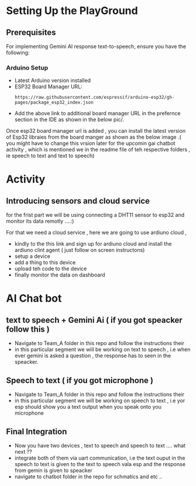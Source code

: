 
# Setting Up the PlayGround

## Prerequisites
For implementing Gemini AI response text-to-speech, ensure you have the following:

### Arduino Setup
- Latest Arduino version installed
- ESP32 Board Manager URL:
  ```
  https://raw.githubusercontent.com/espressif/arduino-esp32/gh-pages/package_esp32_index.json
  ```
- Add the above link to additional board manager URL in the prefernce section in the IDE as shown in the below pic/.

Once esp32 board manager url is added , you can install the latest version of Esp32 libraies from the board manger as shown as the below image .( you might have to change this vrsion later for the upcomin gai chatbot activity , which is mentioned we in the readme file of teh respective  folders , ie speech to text and text to speech)


# Activity 

## Introducing sensors and cloud service

 for the frist part we will be using connecting a DHT11 sensor to esp32 and monitor its data remotly ....:)

 For that we need a cloud service , here we are going to use ardiuno cloud , 
- kindly to the this link and sign up for ardiuno cloud and install the ardiuno clint agent ( just follow on screen instructons)
- setup a device
- add a thing to this device
- upload teh code to the device
- finally monitor the data on dashboard

# AI Chat bot 

## text to speech + Gemini Ai ( if you got speacker follow this ) 

-  Navigate to Team_A folder in this repo and follow the instructions their 
-  in this particular segment we will be working on text to speech , i.e when ever gemini is asked a question , the response has to seen in the speacker.


## Speech to text ( if you got microphone ) 

-  Navigate to Team_A folder in this repo and follow the instructions their
-  in this particular segment we will be working on speech to text , i.e yor esp should show you a text output when you speak onto you microphone

## Final Integration 

- Now you have two devices , text to speech and speech to text .... what next ??
- integrate both of them via uart communication, i.e the text ouput in the speech to text is given to the text to speech vala esp and the response from gemin is given to speacker
- navigate to chatbot folder in the repo for schmatics and etc ..

  



